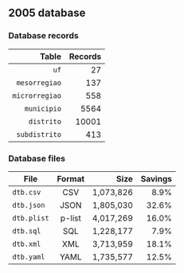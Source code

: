 ## 2005 database

### Database records

| Table          | Records |
| --------------:| -------:|
| `uf`           |      27 |
| `mesorregiao`  |     137 |
| `microrregiao` |     558 |
| `municipio`    |    5564 |
| `distrito`     |   10001 |
| `subdistrito`  |     413 |

### Database files

| File        | Format         | Size      | Savings |
| ----------- |:--------------:| ---------:| -------:|
| `dtb.csv`   | CSV            | 1,073,826 |    8.9% |
| `dtb.json`  | JSON           | 1,805,030 |   32.6% |
| `dtb.plist` | p-list         | 4,017,269 |   16.0% |
| `dtb.sql`   | SQL            | 1,228,177 |    7.9% |
| `dtb.xml`   | XML            | 3,713,959 |   18.1% |
| `dtb.yaml`  | YAML           | 1,735,577 |   12.5% |
